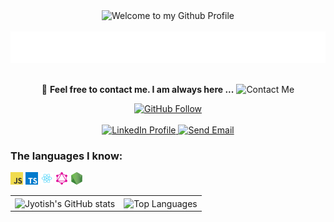 <!-- "Hero" Header -->
<div align="center">
  <img src="https://github.com/BrunnerLivio/brunnerlivio/blob/master/images/welcome.png?raw=true" 
       style="max-width: 100%;" 
       alt="Welcome to my Github Profile" />
  <br />
  <br />
  <img height="50" 
       alt="My Name is Jyotish Kumar and I’m interested in web development and Artificial Intelligence development" 
       src="personal_note.svg" />
  <br />
  <br />
</div>

<p align="center">
  📝 <strong>Feel free to contact me. I am always here ...</strong> 
  <img src="https://media.giphy.com/media/WUlplcMpOCEmTGBtBW/giphy.gif" width="30" alt="Contact Me">
</p>

<p align="center">
  <a href="https://github.com/jyotishpro">
    <img src="https://img.shields.io/github/followers/jyotishpro?label=Follow%20Me&style=social" alt="GitHub Follow" />
  </a>
  <br /><br />
  <a href="https://www.linkedin.com/in/jyotish-kumar-b0505b212/">
    <img src="https://img.shields.io/badge/LinkedIn-Jyotish%20Kumar-blue?logo=Linkedin&logoColor=blue&labelColor=black" alt="LinkedIn Profile" />
  </a>
  <a href="mailto:jyotishkumarofficial123@hotmail.com">
    <img src="https://img.shields.io/badge/Hotmail-jyotishkumarofficial123@hotmail.com-blue?logo=Gmail&logoColor=blue&labelColor=black" alt="Send Email" />
  </a>
</p>

<h3>The languages I know:</h3>
<code><img height="20" alt="javascript" src="https://raw.githubusercontent.com/github/explore/80688e429a7d4ef2fca1e82350fe8e3517d3494d/topics/javascript/javascript.png"></code>
<code><img height="20" alt="typescript" src="https://raw.githubusercontent.com/github/explore/80688e429a7d4ef2fca1e82350fe8e3517d3494d/topics/typescript/typescript.png"></code>
<code><img height="20" alt="react" src="https://raw.githubusercontent.com/github/explore/80688e429a7d4ef2fca1e82350fe8e3517d3494d/topics/react/react.png"></code>
<code><img height="20" alt="graphql" src="https://raw.githubusercontent.com/github/explore/5c058a388828bb5fde0bcafd4bc867b5bb3f26f3/topics/graphql/graphql.png"></code>
<code><img height="20" alt="nodejs" src="https://raw.githubusercontent.com/github/explore/80688e429a7d4ef2fca1e82350fe8e3517d3494d/topics/nodejs/nodejs.png"></code>

<table align="center">
  <tr>
    <td>
      <img align="center" src="https://your-vercel-instance.vercel.app/api?username=jyotishpro&show_icons=true&include_all_commits=true&theme=buefy&hide_border=true" alt="Jyotish's GitHub stats" />
    </td>
    <td>
      <img align="center" src="https://your-vercel-instance.vercel.app/api/top-langs/?username=jyotishpro&layout=compact&theme=buefy&hide_border=true" alt="Top Languages" />
    </td>
  </tr>
</table>

